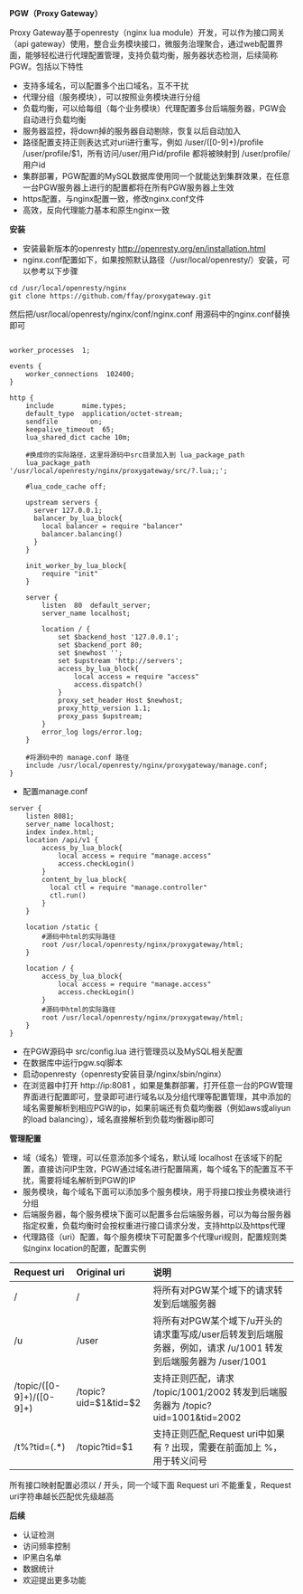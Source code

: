 
**PGW（Proxy Gateway）**

Proxy Gateway基于openresty（nginx lua module）开发，可以作为接口网关（api gateway）使用，整合业务模块接口，微服务治理聚合，通过web配置界面，能够轻松进行代理配置管理，支持负载均衡，服务器状态检测，后续简称PGW。包括以下特性

- 支持多域名，可以配置多个出口域名，互不干扰
- 代理分组（服务模块），可以按照业务模块进行分组
- 负载均衡，可以给每组（每个业务模块）代理配置多台后端服务器，PGW会自动进行负载均衡
- 服务器监控，将down掉的服务器自动剔除，恢复以后自动加入
- 路径配置支持正则表达式对uri进行重写，例如 /user/([0-9]+)/profile   /user/profile/$1，所有访问/user/用户id/profile 都将被映射到 /user/profile/用户id
- 集群部署，PGW配置的MySQL数据库使用同一个就能达到集群效果，在任意一台PGW服务器上进行的配置都将在所有PGW服务器上生效
- https配置，与nginx配置一致，修改nginx.conf文件
- 高效，反向代理能力基本和原生nginx一致

**安装**

- 安装最新版本的openresty http://openresty.org/en/installation.html
- nginx.conf配置如下，如果按照默认路径（/usr/local/openresty/）安装，可以参考以下步骤

```shell
cd /usr/local/openresty/nginx
git clone https://github.com/ffay/proxygateway.git
```

然后把/usr/local/openresty/nginx/conf/nginx.conf 用源码中的nginx.conf替换即可
    

```nginx

worker_processes  1;

events {
    worker_connections  102400;
}

http {
    include       mime.types;
    default_type  application/octet-stream;
    sendfile        on;
    keepalive_timeout  65;
    lua_shared_dict cache 10m;

    #换成你的实际路径，这里将源码中src目录加入到 lua_package_path
    lua_package_path '/usr/local/openresty/nginx/proxygateway/src/?.lua;;';

    #lua_code_cache off;

    upstream servers {
      server 127.0.0.1;
      balancer_by_lua_block{
        local balancer = require "balancer"
        balancer.balancing()
      }
    }

    init_worker_by_lua_block{
        require "init"
    }

    server {
        listen  80  default_server;
        server_name localhost;

        location / {
            set $backend_host '127.0.0.1';
            set $backend_port 80;
            set $newhost '';
            set $upstream 'http://servers';
            access_by_lua_block{
                local access = require "access"
                access.dispatch()
            }
            proxy_set_header Host $newhost;
            proxy_http_version 1.1;
            proxy_pass $upstream;
        }
        error_log logs/error.log;
    }

    #将源码中的 manage.conf 路径
    include /usr/local/openresty/nginx/proxygateway/manage.conf;
}
```

- 配置manage.conf

```
server {
    listen 8081;
    server_name localhost;
    index index.html;
    location /api/v1 {
        access_by_lua_block{
            local access = require "manage.access"
            access.checkLogin()
        }
        content_by_lua_block{
          local ctl = require "manage.controller"
          ctl.run()
        }
    }

    location /static {
        #源码中html的实际路径
        root /usr/local/openresty/nginx/proxygateway/html;
    }

    location / {
        access_by_lua_block{
            local access = require "manage.access"
            access.checkLogin()
        }
        #源码中html的实际路径
        root /usr/local/openresty/nginx/proxygateway/html;
    }
}
```

- 在PGW源码中  src/config.lua 进行管理员以及MySQL相关配置
- 在数据库中运行pgw.sql脚本
- 启动openresty（openresty安装目录/nginx/sbin/nginx）
- 在浏览器中打开 http://ip:8081 ，如果是集群部署，打开任意一台的PGW管理界面进行配置即可，登录即可进行域名以及分组代理等配置管理，其中添加的域名需要解析到相应PGW的ip，如果前端还有负载均衡器（例如aws或aliyun的load balancing），域名直接解析到负载均衡器ip即可

**管理配置**
- 域（域名）管理，可以任意添加多个域名，默认域 localhost 在该域下的配置，直接访问IP生效，PGW通过域名进行配置隔离，每个域名下的配置互不干扰，需要将域名解析到PGW的IP
- 服务模块，每个域名下面可以添加多个服务模块，用于将接口按业务模块进行分组
- 后端服务器，每个服务模块下面可以配置多台后端服务器，可以为每台服务器指定权重，负载均衡时会按权重进行接口请求分发，支持http以及https代理
- 代理路径（uri）配置，每个服务模块下可配置多个代理uri规则，配置规则类似nginx location的配置，配置实例

|Request uri|Original uri|说明|
|:----    |:---|:----- |
|/ |/  |将所有对PGW某个域下的请求转发到后端服务器 |
|/u |/user  |将所有对PGW某个域下/u开头的请求重写成/user后转发到后端服务器，例如，请求 /u/1001 转发到后端服务器为 /user/1001 |
|/topic/([0-9]+)/([0-9]+)     |/topic?uid=$1&tid=$2  |支持正则匹配，请求 /topic/1001/2002 转发到后端服务器为  /topic?uid=1001&tid=2002  |
|/t%?tid=(.*)    |/topic?tid=$1  |支持正则匹配,Request uri中如果有 ? 出现，需要在前面加上 %，用于转义问号 |

所有接口映射配置必须以 / 开头，同一个域下面 Request uri 不能重复，Request uri字符串越长匹配优先级越高

**后续**

- 认证检测
- 访问频率控制
- IP黑白名单
- 数据统计
- 欢迎提出更多功能

